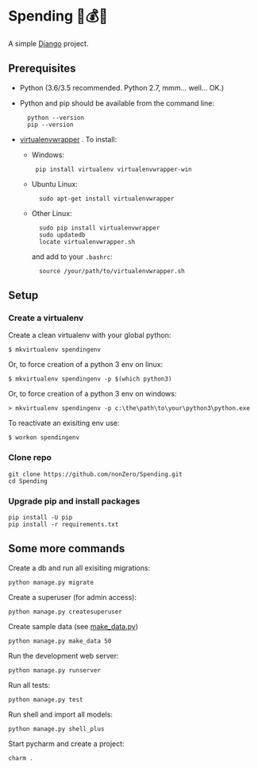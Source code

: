# Spending 🤑💰🏧

A simple [Django](https://www.djangoproject.com/) project.

## Prerequisites

* Python (3.6/3.5 recommended. Python 2.7, mmm... well... OK.)
* Python and pip should be available from the command line:

        python --version
        pip --version

* [virtualenvwrapper](https://virtualenvwrapper.readthedocs.io/en/latest/) .  To install:
    *  Windows:

            pip install virtualenv virtualenvwrapper-win

    * Ubuntu Linux:

            sudo apt-get install virtualenvwrapper

    * Other Linux:

            sudo pip install virtualenvwrapper
            sudo updatedb
            locate virtualenvwrapper.sh

        and add to your `.bashrc`:

            source /your/path/to/virtualenvwrapper.sh

## Setup
### Create a virtualenv
Create a clean virtualenv with your global python:

    $ mkvirtualenv spendingenv

Or, to force creation of a python 3 env on linux:

    $ mkvirtualenv spendingenv -p $(which python3)

Or, to force creation of a python 3 env on windows:

    > mkvirtualenv spendingenv -p c:\the\path\to\your\python3\python.exe

To reactivate an exisiting env use:

    $ workon spendingenv


### Clone repo

    git clone https://github.com/nonZero/Spending.git
    cd Spending

### Upgrade pip and install packages

    pip install -U pip
    pip install -r requirements.txt

## Some more commands

Create a db and run all exisiting migrations:

    python manage.py migrate

Create a superuser (for admin access):

    python manage.py createsuperuser

Create sample data (see [make_data.py](./expenses/management/commands/make_data.py))

    python manage.py make_data 50

Run the development web server:

    python manage.py runserver

Run all tests:

    python manage.py test

Run shell and import all models:

    python manage.py shell_plus

Start pycharm and create a project:

    charm .
